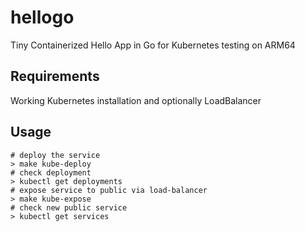 # hellogo
Tiny Containerized Hello App in Go for Kubernetes testing on ARM64

## Requirements

Working Kubernetes installation and optionally LoadBalancer

## Usage

```shell
# deploy the service
> make kube-deploy
# check deployment
> kubectl get deployments
# expose service to public via load-balancer
> make kube-expose
# check new public service
> kubectl get services
```
